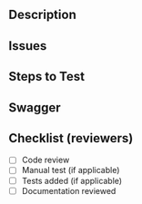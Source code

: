 ## Description

  <!--- What changes contain in this MR? -->

## Issues

  <!--- Link for the issue and related issues -->

## Steps to Test

  <!--- Provide steps and/or scenarios of how to test and validate this changes -->

## Swagger

  <!--- Link for Swagger if applicable -->

## Checklist (reviewers)

- [ ] Code review
- [ ] Manual test (if applicable)
- [ ] Tests added (if applicable)
- [ ] Documentation reviewed
